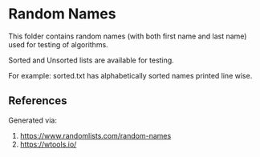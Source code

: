 # Random Names

This folder contains random names (with both first name and last name) used for testing of algorithms.

Sorted and Unsorted lists are available for testing.

For example: sorted.txt has alphabetically sorted names printed line wise.

## References

Generated via:

1. https://www.randomlists.com/random-names
2. https://wtools.io/
